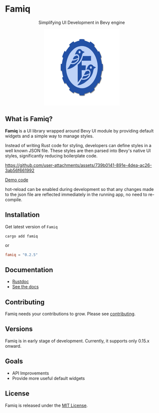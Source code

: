# Famiq

<p align="center">
  Simplifying UI Development in Bevy engine
</p>
<p align="center">
  <img width="250" height="250" src="logo.png">
</p>

## What is Famiq?
**Famiq** is a UI library wrapped around Bevy UI module by providing default
widgets and a simple way to manage styles.

Instead of writing Rust code for styling,
developers can define styles in a well known JSON file. These styles are then parsed
into Bevy's native UI styles, significantly reducing boilerplate code.

https://github.com/user-attachments/assets/739b0141-891e-4dea-ac26-3ab56f661992

[Demo code](https://github.com/MuongKimhong/famiq/tree/master/examples/demo)

hot-reload can be enabled during development so that any changes made to the json file
are reflected immediately in the running app, no need to re-compile.

## Installation
Get latest version of `Famiq`
```
cargo add famiq
```
or
```toml
famiq = "0.2.5"
```

## Documentation
- [Rustdoc](https://docs.rs/crate/famiq/latest)
- [See the docs](https://muongkimhong.github.io/famiq/)

## Contributing
Famiq needs your contributions to grow. Please see [contributing](https://github.com/MuongKimhong/famiq/blob/master/CONTRIBUTING.md).

## Versions
Famiq is in early stage of development. Currently, it supports only 0.15.x onward.


## Goals
- API Improvements
- Provide more useful default widgets

## License
Famiq is released under the [MIT License](https://opensource.org/licenses/MIT).
